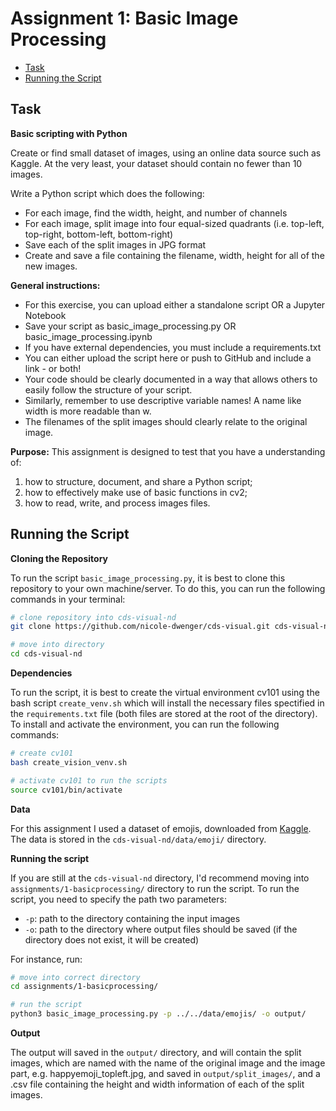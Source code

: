 # Assignment 1: Basic Image Processing

- [Task](#Task)
- [Running the Script](#Running-the-Script)

## Task

__Basic scripting with Python__

Create or find small dataset of images, using an online data source such as Kaggle. At the very least, your dataset should contain no fewer than 10 images.

Write a Python script which does the following:
- For each image, find the width, height, and number of channels
- For each image, split image into four equal-sized quadrants (i.e. top-left, top-right, bottom-left, bottom-right)
- Save each of the split images in JPG format
- Create and save a file containing the filename, width, height for all of the new images.

__General instructions:__
- For this exercise, you can upload either a standalone script OR a Jupyter Notebook
- Save your script as basic_image_processing.py OR basic_image_processing.ipynb
- If you have external dependencies, you must include a requirements.txt
- You can either upload the script here or push to GitHub and include a link - or both!
- Your code should be clearly documented in a way that allows others to easily follow the structure of your script.
- Similarly, remember to use descriptive variable names! A name like width is more readable than w.
- The filenames of the split images should clearly relate to the original image.

__Purpose:__
This assignment is designed to test that you have a understanding of:
1. how to structure, document, and share a Python script;
2. how to effectively make use of basic functions in cv2;
3. how to read, write, and process images files.


## Running the Script

__Cloning the Repository__

To run the script `basic_image_processing.py`, it is best to clone this repository to your own machine/server. To do this, you can run the following commands in your terminal:

```bash
# clone repository into cds-visual-nd
git clone https://github.com/nicole-dwenger/cds-visual.git cds-visual-nd

# move into directory
cd cds-visual-nd
```

__Dependencies__

To run the script, it is best to create the virtual environment cv101 using the bash script `create_venv.sh` which will install the necessary files spectified in the `requirements.txt` file (both files are stored at the root of the directory). To install and activate the environment, you can run the following commands: 

```bash
# create cv101
bash create_vision_venv.sh

# activate cv101 to run the scripts
source cv101/bin/activate
```

__Data__

For this assignment I used a dataset of emojis, downloaded from [Kaggle](https://www.kaggle.com/victorhz/emoticon). The data is stored in the `cds-visual-nd/data/emoji/` directory.

__Running the script__

If you are still at the `cds-visual-nd` directory, I'd recommend moving into `assignments/1-basicprocessing/` directory to run the script. To run the script, you need to specify the path two parameters:
- `-p`: path to the directory containing the input images
- `-o`: path to the directory where output files should be saved (if the directory does not exist, it will be created)

For instance, run: 
```bash
# move into correct directory
cd assignments/1-basicprocessing/

# run the script
python3 basic_image_processing.py -p ../../data/emojis/ -o output/
```

__Output__

The output will saved in the `output/` directory, and will contain the split images, which are named with the name of the original image and the image part, e.g. happyemoji_topleft.jpg, and saved in `output/split_images/`, and a .csv file containing the height and width information of each of the split images. 